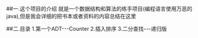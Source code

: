 ##一.这个项目的介绍
就是一个数据结构和算法的练手项目(编程语言使用万恶的java),但是我会详细的把书本或者资料的内容总结在这里

##二.目录
1.第一个ADT---Counter
2.插入排序
3.二分查找---递归版